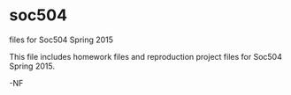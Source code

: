# soc504
files for Soc504 Spring 2015

This file includes homework files and reproduction project files for Soc504 Spring 2015.

-NF
